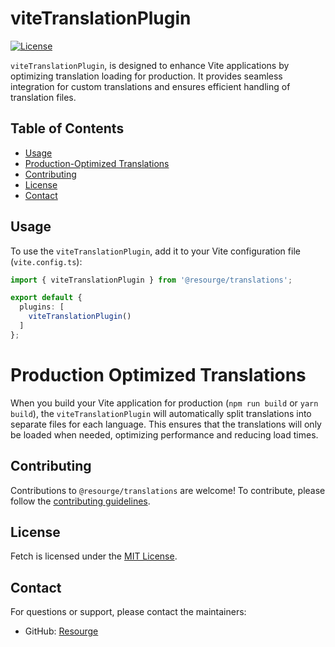 # viteTranslationPlugin

[![License](https://img.shields.io/badge/License-MIT-blue.svg)](LICENSE)

`viteTranslationPlugin`, is designed to enhance Vite applications by optimizing translation loading for production. It provides seamless integration for custom translations and ensures efficient handling of translation files.

## Table of Contents

- [Usage](#usage)
- [Production-Optimized Translations](#production-optimized-translations)
- [Contributing](#contributing)
- [License](#license)
- [Contact](#contact)

## Usage

To use the `viteTranslationPlugin`, add it to your Vite configuration file (`vite.config.ts`):

```typescript
import { viteTranslationPlugin } from '@resourge/translations';

export default {
  plugins: [
    viteTranslationPlugin()
  ]
};
```
# Production Optimized Translations

When you build your Vite application for production (`npm run build` or `yarn build`), the `viteTranslationPlugin` will automatically split translations into separate files for each language. This ensures that the translations will only be loaded when needed, optimizing performance and reducing load times.

## Contributing

Contributions to `@resourge/translations` are welcome! To contribute, please follow the [contributing guidelines](CONTRIBUTING.md).

## License

Fetch is licensed under the [MIT License](LICENSE).

## Contact

For questions or support, please contact the maintainers:
- GitHub: [Resourge](https://github.com/resourge)